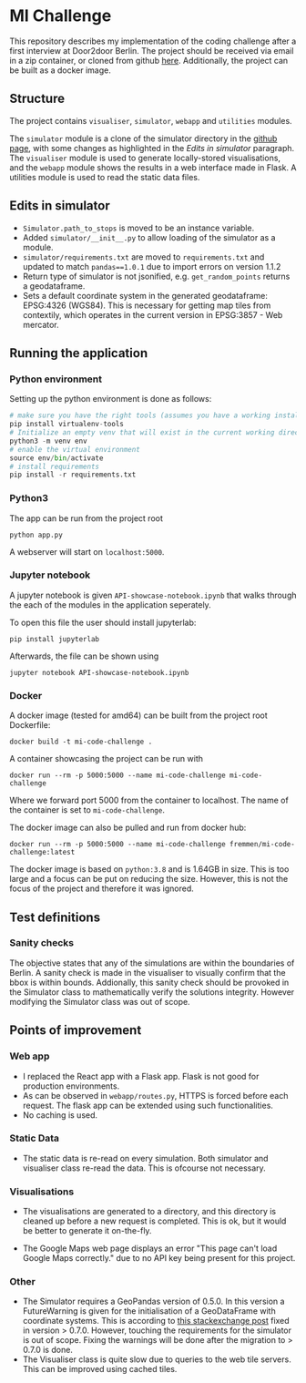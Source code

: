 # MI Challenge

This repository describes my implementation of the coding challenge after a first interview at Door2door Berlin. The project should be received via email in a zip container, or cloned from github [here](https://github.com/fl0r1s/door2door_mi_challenge). Additionally, the project can be built as a docker image.

## Structure

The project contains `visualiser`, `simulator`, `webapp` and `utilities` modules.

The `simulator` module is a clone of the simulator directory in the [github page](https://github.com/door2door-io/mi-code-challenge), with some changes as highlighted in the *Edits in simulator* paragraph. The `visualiser` module is used to generate locally-stored visualisations, and the `webapp` module shows the results in a web interface made in Flask. A utilities module is used to read the static data files.

## Edits in simulator

- `Simulator.path_to_stops` is moved to be an instance variable.
- Added `simulator/__init__.py` to allow loading of the simulator as a module.
- `simulator/requirements.txt` are moved to `requirements.txt` and updated to match `pandas==1.0.1` due to import errors on version 1.1.2
- Return type of simulator is not jsonified, e.g. `get_random_points` returns a geodataframe.
- Sets a default coordinate system in the generated geodataframe: EPSG:4326 (WGS84). This is necessary for getting map tiles from contextily, which operates in the current version in EPSG:3857 - Web mercator.

## Running the application

### Python environment

Setting up the python environment is done as follows:

```python
# make sure you have the right tools (assumes you have a working install of python)
pip install virtualenv-tools
# Initialize an empty venv that will exist in the current working directory as `venv`
python3 -m venv env
# enable the virtual environment
source env/bin/activate
# install requirements
pip install -r requirements.txt
```

### Python3

The app can be run from the project root

```shell
python app.py
```

A webserver will start on `localhost:5000`.

### Jupyter notebook

A jupyter notebook is given `API-showcase-notebook.ipynb` that walks through the each of the modules in the application seperately.

To open this file the user should install jupyterlab:

```shell
pip install jupyterlab
```

Afterwards, the file can be shown using

```shell
jupyter notebook API-showcase-notebook.ipynb
```

### Docker

A docker image (tested for amd64) can be built from the project root Dockerfile:

```shell
docker build -t mi-code-challenge .
```

A container showcasing the project can be run with

```shell
docker run --rm -p 5000:5000 --name mi-code-challenge mi-code-challenge
```

Where we forward port 5000 from the container to localhost. The name of the container is set to `mi-code-challenge`.

The docker image can also be pulled and run from docker hub:

```shell
docker run --rm -p 5000:5000 --name mi-code-challenge fremmen/mi-code-challenge:latest
```

The docker image is based on `python:3.8` and is 1.64GB in size. This is too large and a focus can be put on reducing the size. However, this is not the focus of the project and therefore it was ignored.

## Test definitions

### Sanity checks

The objective states that any of the simulations are within the boundaries of Berlin.
A sanity check is made in the visualiser to visually confirm that the bbox is within bounds.
Addionally, this sanity check should be provoked in the Simulator class to mathematically verify the solutions integrity.
However modifying the Simulator class was out of scope.

## Points of improvement

### Web app

- I replaced the React app with a Flask app. Flask is not good for production environments.
- As can be observed in `webapp/routes.py`, HTTPS is forced before each request. The flask app can be extended using such functionalities.
- No caching is used.

### Static Data

- The static data is re-read on every simulation. Both simulator and visualiser class re-read the data.
This is ofcourse not necessary.

### Visualisations

- The visualisations are generated to a directory, and this directory is cleaned up before a new request is completed.
This is ok, but it would be better to generate it on-the-fly.

- The Google Maps web page displays an error "This page can't load Google Maps correctly." due to no API key being present for this project.

### Other

- The Simulator requires a GeoPandas version of 0.5.0. In this version a FutureWarning is given for the initialisation of a GeoDataFrame with coordinate systems. This is according to [this stackexchange post](https://gis.stackexchange.com/questions/348997/constant-future-warnings-with-new-pyproj) fixed in version > 0.7.0. However, touching the requirements for the simulator is out of scope. Fixing the warnings will be done after the migration to > 0.7.0 is done.
- The Visualiser class is quite slow due to queries to the web tile servers. This can be improved using cached tiles.
